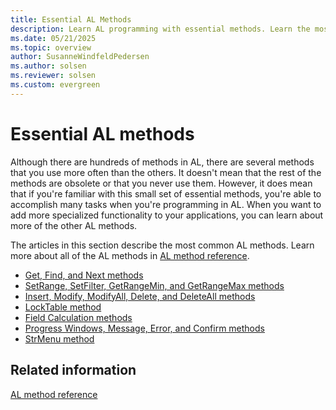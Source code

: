 ```yaml
---
title: Essential AL Methods
description: Learn AL programming with essential methods. Learn the most common methods, their uses, and how to add specialized functionality to your applications.
ms.date: 05/21/2025
ms.topic: overview
author: SusanneWindfeldPedersen
ms.author: solsen
ms.reviewer: solsen
ms.custom: evergreen
---
```


# Essential AL methods

Although there are hundreds of methods in AL, there are several methods that you use more often than the others. It doesn't mean that the rest of the methods are obsolete or that you never use them. However, it does mean that if you're familiar with this small set of essential methods, you're able to accomplish many tasks when you're programming in AL. When you want to add more specialized functionality to your applications, you can learn about more of the other AL methods.  

The articles in this section describe the most common AL methods. Learn more about all of the AL methods in [AL method reference](methods-auto/library.md).  

- [Get, Find, and Next methods](devenv-get-find-and-next-methods.md)  
- [SetRange, SetFilter, GetRangeMin, and GetRangeMax methods](devenv-setcurrentkey-setrange-setfilter-getrangemin-and-getrangemax-methods.md)  
- [Insert, Modify, ModifyAll, Delete, and DeleteAll methods](devenv-insert-modify-modifyall-delete-and-deleteall-methods.md)  
- [LockTable method](methods-auto/record/record-locktable-method.md)  
- [Field Calculation methods](devenv-calcfields-calcsums-fielderror-fieldname-init-testfield-and-validate-methods.md)  
- [Progress Windows, Message, Error, and Confirm methods](devenv-progress-windows-message-error-and-confirm-methods.md)  
- [StrMenu method](methods-auto/dialog/dialog-strmenu-method.md)

## Related information

[AL method reference](methods-auto/library.md)
